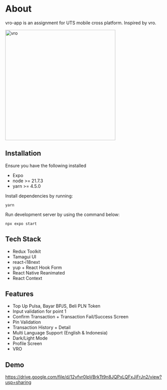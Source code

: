 
# About

vro-app is an assignment for UTS mobile cross platform. Inspired by vro.

<img  src="https://i.redd.it/pa049v3v4tfc1.jpeg"  alt="vro"  width="350"/>

## Installation

Ensure you have the following installed
- Expo
- node >= 21.7.3
- yarn >= 4.5.0 

Install dependencies by running:
```
yarn
```

Run development server by using the command below:
```
npx expo start
```

## Tech Stack

- Redux Toolkit
- Tamagui UI
- react-i18next
- yup + React Hook Form
- React Native Reanimated
- React Context

## Features

- Top Up Pulsa, Bayar BPJS, Beli PLN Token
- Input validation for point 1 
- Confirm Transaction + Transaction Fail/Success Screen
- Pin Validation
- Transaction History + Detail
- Multi Language Support (English & Indonesia)
- Dark/Light Mode
- Profile Screen
- VRO

## Demo

https://drive.google.com/file/d/12yfvr0IpVBrkTt9n8JQPxLQFxJiFrJn2/view?usp=sharing

